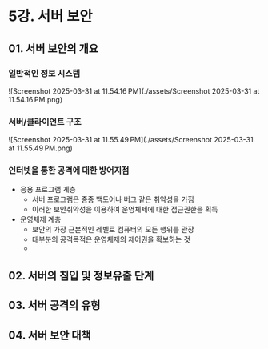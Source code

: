 # 5강. 서버 보안

## 01. 서버 보안의 개요

### 일반적인 정보 시스템

![Screenshot 2025-03-31 at 11.54.16 PM](./assets/Screenshot 2025-03-31 at 11.54.16 PM.png)



### 서버/클라이언트 구조

![Screenshot 2025-03-31 at 11.55.49 PM](./assets/Screenshot 2025-03-31 at 11.55.49 PM.png)



### 인터넷을 통한 공격에 대한 방어지점

- 응용 프로그램 계층
  - 서버 프로그램은 종종 백도어나 버그 같은 취약성을 가짐
  - 이러한 보안취약성을 이용하여 운영체제에 대한 접근권한을 획득
- 운영체제 계층
  - 보안의 가장 근본적인 레벨로 컴퓨터의 모든 행위를 관장
  - 대부분의 공격목적은 운영체제의 제어권을 확보하는 것
  - 



## 02. 서버의 침입 및 정보유출 단계



## 03. 서버 공격의 유형



## 04. 서버 보안 대책

